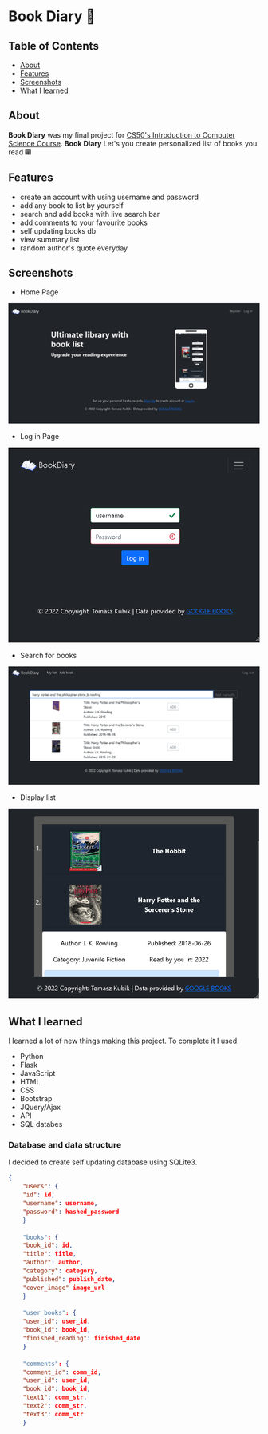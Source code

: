 # Book Diary :book:

## Table of Contents

* [About](#about)
* [Features](#features)
* [Screenshots](#screenshots)
* [What I learned](#what-i-learned)

## About

**Book Diary** was my final project for [CS50's Introduction to Computer Science Course](https://www.edx.org/course/cs50s-introduction-to-computer-science).
**Book Diary** Let's you create personalized list of books you read :fireworks:

## Features

* create an account with using username and password
* add any book to list by yourself
* search and add books with live search bar
* add comments to your favourite books
* self updating books db
* view summary list
* random author's quote everyday
  
## Screenshots

* Home Page

![Home Page](screenshots/home.png)

* Log in Page

![Login](screenshots/login.png)

* Search for books

![Search for books](screenshots/search-bar.png)

* Display list

![Display list](screenshots/list.png)

## What I learned

I learned a lot of new things making this project. To complete it I used

* Python
* Flask
* JavaScript
* HTML
* CSS
* Bootstrap
* JQuery/Ajax
* API
* SQL databes

### Database and data structure

I decided to create self updating database using SQLite3.

```json
{
    "users": {
	"id": id,
	"username": username,
	"password": hashed_password
	}

    "books": {
	"book_id": id,
	"title": title,
	"author": author,
	"category": category,
	"published": publish_date,
	"cover_image" image_url
	}

    "user_books": {
	"user_id": user_id,
	"book_id": book_id,
	"finished_reading": finished_date
	}

    "comments": {
	"comment_id": comm_id,
	"user_id": user_id,
	"book_id": book_id,
	"text1": comm_str,
	"text2": comm_str,
	"text3": comm_str
	}
```
